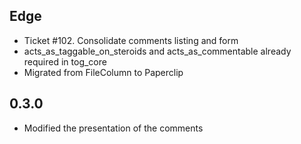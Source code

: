 Edge
----
* Ticket #102. Consolidate comments listing and form
* acts_as_taggable_on_steroids and acts_as_commentable already required in tog_core
* Migrated from FileColumn to Paperclip

0.3.0
----
* Modified the presentation of the comments
